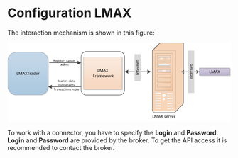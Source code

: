 # Configuration LMAX

The interaction mechanism is shown in this figure: 

![LMaxTrader](../../../../../images/lmaxtrader.png)

To work with a connector, you have to specify the **Login** and **Password**. **Login** and **Password** are provided by the broker. To get the API access it is recommended to contact the broker.
